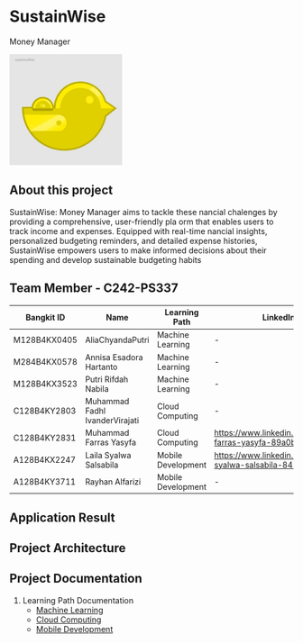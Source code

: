 # SustainWise
Money Manager

<img src="https://github.com/SustainWise/.github/blob/main/profile/assets/Logo%20SustainWise.jpg" alt="Logo" width="200">

## About this project
 SustainWise: Money Manager aims to tackle these nancial chalenges by providing a
 comprehensive, user-friendly pla orm that enables users to track income and expenses.
 Equipped with real-time nancial insights, personalized budgeting reminders, and detailed
 expense histories, SustainWise empowers users to make informed decisions about their
 spending and develop sustainable budgeting habits


## Team Member - C242-PS337

| Bangkit ID   | Name                            | Learning Path         | LinkedIn Profile                                 | Github              | Status   |
|--------------|-------------------------------  |-----------------------|--------------------------------------------------|---------------------|----------|
| M128B4KX0405  | AliaChyandaPutri               | Machine Learning      | -                                                | -                   | Active   |
| M284B4KX0578  | Annisa Esadora Hartanto        | Machine Learning      | -                                                | -                   | Active   |
| M128B4KX3523  | Putri Rifdah Nabila            | Machine Learning      | -                                                | -                   | Active   |
| C128B4KY2803  | Muhammad Fadhl IvanderVirajati | Cloud Computing       | -                                                | -                   | Active   |
| C128B4KY2831  | Muhammad Farras Yasyfa         | Cloud Computing       | https://www.linkedin.com/in/muhammad-farras-yasyfa-89a0b12a6/ | https://github.com/Farras8  | Active   |
| A128B4KX2247  | Laila Syalwa Salsabila         | Mobile Development    | https://www.linkedin.com/in/laila-syalwa-salsabila-841303208/ | https://github.com/laiibill | Active   |
| A128B4KY3711  | Rayhan Alfarizi                | Mobile Development    | -                                                | -                   | Active   |

## Application Result

## Project Architecture

## Project Documentation
1. Learning Path Documentation
   - [Machine Learning](https://github.com/SustainWise/ML.git)
   - [Cloud Computing](https://github.com/SustainWise/CC.git)
   - [Mobile Development](https://github.com/SustainWise/MD.git)
